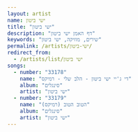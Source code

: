 ```yaml
---
layout: artist
name: ישי ביטון
title: "ישי ביטון"
description: "דף האמן ישי ביטון"
keywords: "שירים, מוזיקה, ישי ביטון"
permalink: /artists/ישי-ביטון/
redirect_from:
  - /artists/list/ישי ביטון
songs:
  - number: "33178"
    name: "די ג'יי ישי ביטון - הלב שלי - רמיקס"
    album: "סינגלים"
    artist: "ישי ביטון"
  - number: "33179"
    name: "הטוב הטוב (רמיקס)"
    album: "סינגלים"
    artist: "ישי ביטון"
---
```


